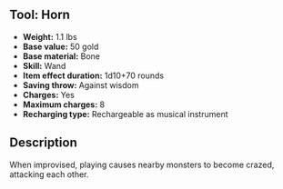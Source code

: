 ## Tool: Horn
- **Weight:** 1.1 lbs
- **Base value:** 50 gold
- **Base material:** Bone
- **Skill:** Wand
- **Item effect duration:** 1d10+70 rounds
- **Saving throw:** Against wisdom
- **Charges:** Yes
- **Maximum charges:** 8
- **Recharging type:** Rechargeable as musical instrument
## Description
When improvised, playing causes nearby monsters to become crazed, attacking each other.
